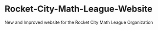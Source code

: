 # Rocket-City-Math-League-Website
New and Improved website for the Rocket City Math League Organization
